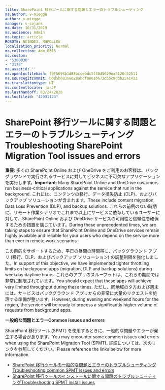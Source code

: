 ```yaml
---
title: SharePoint 移行ツールに関する問題とエラーのトラブルシューティング
ms.author: v-miegge
author: v-miegge
manager: v-cojank
ms.date: 10/31/2019
ms.audience: Admin
ms.topic: article
ROBOTS: NOINDEX, NOFOLLOW
localization_priority: Normal
ms.collection: Adm_O365
ms.custom:
- "5300030"
- "3178"
ms.assetid: ''
ms.openlocfilehash: f9f5694b1d88bccebdc5448d5629ea5120c52511
ms.sourcegitcommit: b0d5b68366028abcf08610672d5bc9d3b25ac433
ms.translationtype: HT
ms.contentlocale: ja-JP
ms.lasthandoff: 03/24/2020
ms.locfileid: "42931123"
---
```

# <a name="troubleshooting-sharepoint-migration-tool-issues-and-errors"></a><span data-ttu-id="ae569-102">SharePoint 移行ツールに関する問題とエラーのトラブルシューティング</span><span class="sxs-lookup"><span data-stu-id="ae569-102">Troubleshooting SharePoint Migration Tool issues and errors</span></span>

<span data-ttu-id="ae569-103">**重要**: 多くの SharePoint Online および OneDrive をご利用のお客様は、バックグラウンドで実行されるサービスに対してビジネスに不可欠なアプリケーションを実行します。</span><span class="sxs-lookup"><span data-stu-id="ae569-103">**Important**: Many SharePoint Online and OneDrive customers run business-critical applications against the service that run in the background.</span></span> <span data-ttu-id="ae569-104">これには、コンテンツの移行、データ損失防止 (DLP)、およびバックアップ ソリューションが含まれます。</span><span class="sxs-lookup"><span data-stu-id="ae569-104">These include content migration, Data Loss Prevention (DLP), and backup solutions.</span></span> <span data-ttu-id="ae569-105">これらの前例のない時期に、リモート作業シナリオでこれまで以上にサービスに依存しているユーザーに対して、SharePoint Online および OneDrive サービスの可用性と信頼性を確保するための措置を講じています。</span><span class="sxs-lookup"><span data-stu-id="ae569-105">During these unprecedented times, we are taking steps to ensure that SharePoint Online and OneDrive services remain highly available and reliable for your users who depend on the service more than ever in remote work scenarios.</span></span>

<span data-ttu-id="ae569-106">この目的をサポートするため、平日の昼間の時間帯に、バックグラウンド アプリ (移行、DLP、およびバックアップ ソリューション) の調整制限を強化しました。</span><span class="sxs-lookup"><span data-stu-id="ae569-106">In support of this objective, we have implemented tighter throttling limits on background apps (migration, DLP and backup solutions) during weekday daytime hours.</span></span> <span data-ttu-id="ae569-107">これらのアプリのスループットは、これらの期間では非常に制限されています。</span><span class="sxs-lookup"><span data-stu-id="ae569-107">You should expect that these apps will achieve very limited throughput during these times.</span></span> <span data-ttu-id="ae569-108">ただし、同地域の夕方および週末には、サービスはバックグラウンド アプリからの非常に大量のリクエストを処理する準備が整います。</span><span class="sxs-lookup"><span data-stu-id="ae569-108">However, during evening and weekend hours for the region, the service will be ready to process a significantly higher volume of requests from background apps.</span></span>

<span data-ttu-id="ae569-109">**一般的な問題とエラー**</span><span class="sxs-lookup"><span data-stu-id="ae569-109">**Common issues and errors**</span></span>

<span data-ttu-id="ae569-110">SharePoint 移行ツール (SPMT) を使用するときに、一般的な問題やエラーが発生する場合があります。</span><span class="sxs-lookup"><span data-stu-id="ae569-110">You may encounter some common issues and errors when using the SharePoint Migration Tool (SPMT).</span></span> <span data-ttu-id="ae569-111">詳細については、次のリンクを参照してください。</span><span class="sxs-lookup"><span data-stu-id="ae569-111">Please reference the links below for more information.</span></span>

* [<span data-ttu-id="ae569-112">SharePoint 移行ツールの一般的な問題とエラーのトラブルシューティング</span><span class="sxs-lookup"><span data-stu-id="ae569-112">Troubleshooting common SPMT issues and errors</span></span>](https://docs.microsoft.com/sharepointmigration/troubleshooting-common-spmt-issues)
* [<span data-ttu-id="ae569-113">SharePoint 移行ツールのインストールに関する問題のトラブルシューティング</span><span class="sxs-lookup"><span data-stu-id="ae569-113">Troubleshooting SPMT install issues</span></span>](https://docs.microsoft.com/sharepointmigration/spmt-install-issues)